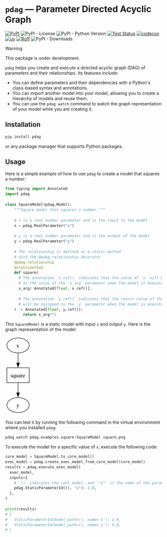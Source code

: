 # `pdag` — Parameter Directed Acyclic Graph

[![PyPI](https://img.shields.io/pypi/v/pdag)](https://pypi.org/project/pdag/)
![PyPI - License](https://img.shields.io/pypi/l/pdag)
![PyPI - Python Version](https://img.shields.io/pypi/pyversions/pdag)
[![Test Status](https://github.com/shunichironomura/pdag/actions/workflows/test.yaml/badge.svg)](https://github.com/shunichironomura/pdag/actions)
[![codecov](https://codecov.io/gh/shunichironomura/pdag/graph/badge.svg?token=Hz2YE2769a)](https://codecov.io/gh/shunichironomura/pdag)
[![uv](https://img.shields.io/endpoint?url=https://raw.githubusercontent.com/astral-sh/uv/main/assets/badge/v0.json)](https://github.com/astral-sh/uv)
[![Ruff](https://img.shields.io/endpoint?url=https://raw.githubusercontent.com/astral-sh/ruff/main/assets/badge/v2.json)](https://github.com/astral-sh/ruff)
![PyPI - Downloads](https://img.shields.io/pypi/dm/pdag)

> [!WARNING]
> This package is under development.

`pdag` helps you create and execute a directed acyclic graph (DAG) of parameters and their relationships.
Its features include:

- You can define parameters and their dependencies with a Python's class-based syntax and annotations.
- You can import another model into your model, allowing you to create a hierarchy of models and reuse them.
- You can use the `pdag watch` command to watch the graph representation of your model while you are creating it.

## Installation

```bash
pip install pdag
```

or any package manager that supports Python packages.

## Usage

Here is a simple example of how to use `pdag` to create a model that squares a number:

```python
from typing import Annotated
import pdag

class SquareModel(pdag.Model):
    """Square model that squares a number."""

    # x is a real number parameter and is the input to the model
    x = pdag.RealParameter("x")

    # y is a real number parameter and is the output of the model
    y = pdag.RealParameter("y")

    # The relationship is defined as a static method
    # with the @pdag.relationship decorator
    @pdag.relationship
    @staticmethod
    def square(
      # The annotation `x.ref()` indicates that the value of `x` will be provided
      # as the value of the `x_arg` parameter when the model is executed.
      x_arg: Annotated[float, x.ref()],

      # The annotation `y.ref()` indicates that the return value of the method
      # will be assigned to the `y` parameter when the model is executed.
    ) -> Annotated[float, y.ref()]:
        return x_arg**2
```

This `SquareModel` is a static model with input `x` and output `y`.
Here is the graph representation of the model:

![SquareModel graph](docs/assets/square.png)

You can test it by running the following command in the virtual environment where you installed `pdag`:

```bash
pdag watch pdag.examples.square:SquareModel square.png
```

To execute the model for a specific value of `x`, execute the following code:

```python
core_model = SquareModel.to_core_model()
exec_model = pdag.create_exec_model_from_core_model(core_model)
results = pdag.execute_exec_model(
  exec_model,
  inputs={
    # `()` indicates the root model, and `"x"` is the name of the parameter.
    pdag.StaticParameterId((), "x"): 2.0,
  },
)

print(results)
# {
#   StaticParameterId(model_path=(), name='x'): 2.0,
#   StaticParameterId(model_path=(), name='y'): 4.0,
# }
```
